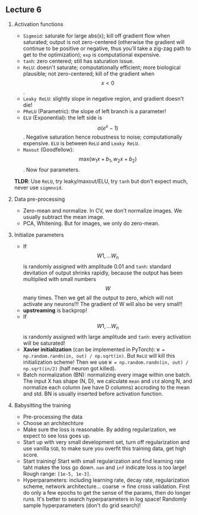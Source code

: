 ## Lecture 6

1. Activation functions
    - `Sigmoid`: saturate for large abs(x); kill off gradient flow when saturated; output is not zero-centered (otherwise the gradient will continue to be positive or negative, thus you'll take a zig-zag path to get to the optimization); `exp` is computational expensive.
    - `tanh`: zero centered; still has saturation issue. 
    - `ReLU`: doesn't saturate; computationally efficient; more biological plausible; not zero-centered; kill of the gradient when $$x<0$$. 
    - `Leaky ReLU`: slightly slope in negative region, and gradient doesn't die!
    - `PReLU` (Parametric): the slope of left branch is a parameter!
    - `ELU` (Exponential): the left side is $$\alpha (e^x - 1)$$. Negative saturation hence robustness to noise; computationally expensive. `ELU` is between `ReLU` and `Leaky ReLU`. 
    - `Maxout` (Goodfellow): $$\mathrm{max}(w_1x+b_1, w_2x+b_2)$$. Now four parameters. 

    **TLDR**: Use `ReLU`, try leaky/maxout/ELU, try `tanh` but don't expect much, never use `sigmnoid`. 

2. Data pre-processing
    - Zero-mean and normalize. In CV, we don't normalize images. We usually subtract the mean image.
    - PCA, Whitening. But for images, we only do zero-mean. 

3. Initialize parameters
    - If $$W1,\dots W_n$$ is randomly assigned with amplitude 0.01 and `tanh`: standard devitation of output shrinks rapidly, because the output has been multiplied with small numbers $$W$$ many times. Then we get all the output to zero, which will not activate any neurons!!! The gradient of W will also be very small!! 
    - **upstreaming** is backprop!
    - If $$W1,\dots W_n$$ is randomly assigned with large amplitude and `tanh`: every activation will be saturated! 
    - **Xavier initialization** (can be implemented in PyTorch): `W = np.random.randn(in, out) / np.sqrt(in)`. But `ReLU` will kill this initialization scheme! Then we use `W = np.random.randn(in, out) / np.sqrt(in/2)` (half neuron got killed).
    - Batch normalization (BN): normalizing every image within one batch. The input X has shape (N, D), we calculate `mean` and `std` along N, and normalize each column (we have D columns) accroding to the mean and std. BN is usually inserted before activation function.

4. Babysitting the training
    - Pre-processing the data
    - Choose an architechture
    - Make sure the loss is reasonable. By adding regularization, we expect to see loss goes up.
    - Start up with very small development set, turn off regularization and use vanilla `SGD`, to make sure you overfit this training data, get high score. 
    - Start training! Start with small regularization and find learning rate taht makes the loss go down. `nan` and `inf` indicate loss is too large! Rough range: `[1e-5, 1e-3]`. 
    - Hyperparameters: including learning rate, decay rate, regularization scheme, network architecture...   coarse -> fine cross validation. First do only a few epochs to get the sense of the params, then do longer runs. It's better to search hyperparameters in log space! Randomly sample hyperparameters (don't do grid search)! 
    

